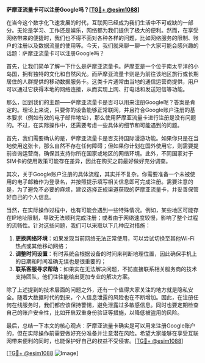 **萨摩亚流量卡可以注册Google吗？[[TG💪+ @esim1088](https://t.me/s/esim1088)]**

在当今这个数字化飞速发展的时代，互联网已经成为我们生活中不可或缺的一部分。无论是学习、工作还是娱乐，网络都为我们提供了极大的便利。然而，在享受网络带来的便捷时，我们也不得不面对各种各样的问题，比如网络服务的限制、账户的注册以及数据流量的使用等。今天，我们就来聊一聊一个大家可能会感兴趣的话题：萨摩亚流量卡可以注册Google吗？

首先，让我们简单了解一下什么是萨摩亚流量卡。萨摩亚是一个位于南太平洋的小岛国，拥有独特的文化和自然风光。而萨摩亚流量卡则是为前往该地区旅行或长期居住的人群提供的移动数据服务卡。这类卡片通常由当地的通信运营商提供，用户可以通过它获得本地的网络连接，从而实现上网、打电话和发送短信等功能。

那么，回到我们的主题——萨摩亚流量卡是否可以用来注册Google呢？答案是肯定的。理论上来说，只要你的设备能够正常联网，并且符合Google账户注册的基本要求（例如有效的电子邮件地址），那么使用萨摩亚流量卡进行注册是没有问题的。不过，在实际操作中，还需要考虑一些具体的细节和可能遇到的问题。

首先，我们需要确认的是，萨摩亚流量卡是否支持国际漫游功能。如果你只是在当地使用这张卡，那么自然不存在任何障碍；但如果你计划在国外使用它，则需要提前咨询运营商，确保其支持你所在国家或地区的网络环境。此外，不同国家对于SIM卡的使用政策可能存在差异，因此在购买之前最好做好充分调查。

其次，关于Google账户注册的具体流程，其实并不复杂。你需要准备一个未被使用的电子邮箱作为登录名，并按照提示填写相关信息即可完成注册。需要注意的是，为了避免不必要的麻烦，建议选择正规渠道获取的萨摩亚流量卡，并妥善保管好自己的个人信息。

当然，在实际操作过程中，也有可能会遇到一些特殊情况。例如，某些地区可能存在IP地址限制，导致无法顺利完成注册；或者由于网络速度较慢，影响了整个过程的流畅性。针对这些问题，我们可以采取以下几种应对措施：

1. **更换网络环境**：如果发现当前网络无法正常使用，可以尝试切换至其他Wi-Fi热点或其他移动网络；
2. **调整时间设置**：有时系统会根据设备的时间来判断地理位置，因此确保手机上的日期和时间准确无误也是很重要的；
3. **联系客服寻求帮助**：如果实在无法解决问题，不妨直接联系相关服务商的技术支持团队，他们往往能给出更加专业的解决方案。

除了上述提到的技术层面的问题之外，还有一个值得大家关注的地方就是隐私安全。随着大数据时代的到来，个人信息泄露的风险也在不断增加。因此，在注册任何在线服务时，我们都应该保持警惕，避免泄露过多敏感信息。同时也要定期检查自己的账户安全性，比如开启双重身份验证等措施，以降低被盗用的风险。

最后，总结一下本文的核心观点：萨摩亚流量卡确实是可以用来注册Google账户的，但在实际操作前需要做好充分准备并注意潜在风险。希望大家能够在享受互联网带来便利的同时，也能保护好自己的权益不受侵害。[[TG💪+ @esim1088](https://t.me/s/esim1088)]

[[TG💪+ @esim1088](https://t.me/s/esim1088) ![Image](https://i.postimg.cc/4NQfJmqS/Snipaste-2025-05-13-00-14-12.png)]